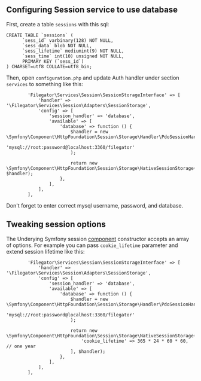 
## Configuring Session service to use database

First, create a table ```sessions``` with this sql:
```
CREATE TABLE `sessions` (
      `sess_id` varbinary(128) NOT NULL,
      `sess_data` blob NOT NULL,
      `sess_lifetime` mediumint(9) NOT NULL,
      `sess_time` int(10) unsigned NOT NULL,
      PRIMARY KEY (`sess_id`)
) CHARSET=utf8 COLLATE=utf8_bin;
```

Then, open ```configuration.php``` and update Auth handler under section ```services``` to something like this:

```
        'Filegator\Services\Session\SessionStorageInterface' => [
            'handler' => '\Filegator\Services\Session\Adapters\SessionStorage',
            'config' => [
                'session_handler' => 'database',
                'available' => [
                    'database' => function () {
                        $handler = new \Symfony\Component\HttpFoundation\Session\Storage\Handler\PdoSessionHandler(
                            'mysql://root:password@localhost:3360/filegator'
                        );

                        return new \Symfony\Component\HttpFoundation\Session\Storage\NativeSessionStorage([], $handler);
                    },
                ],
            ],
        ],

```
Don't forget to enter correct mysql username, password, and database.


## Tweaking session options

The Underying Symfony session [component](https://github.com/symfony/symfony/blob/4.4/src/Symfony/Component/HttpFoundation/Session/Storage/NativeSessionStorage.php) constructor accepts an array of options.
For example you can pass ```cookie_lifetime``` parameter and extend session lifetime like this:
```
        'Filegator\Services\Session\SessionStorageInterface' => [
            'handler' => '\Filegator\Services\Session\Adapters\SessionStorage',
            'config' => [
                'session_handler' => 'database',
                'available' => [
                    'database' => function () {
                        $handler = new \Symfony\Component\HttpFoundation\Session\Storage\Handler\PdoSessionHandler(
                            'mysql://root:password@localhost:3360/filegator'
                        );

                        return new \Symfony\Component\HttpFoundation\Session\Storage\NativeSessionStorage([
                            'cookie_lifetime' => 365 * 24 * 60 * 60, // one year
                        ], $handler);
                    },
                ],
            ],
        ],

```
